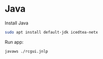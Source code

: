 # Java

Install Java
```bash
sudo apt install default-jdk icedtea-netx
```

Run app:
```bash
javaws ./rcgui.jnlp
```
